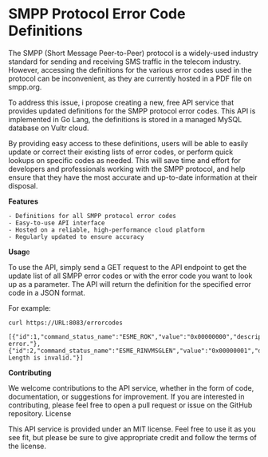 # SMPP Protocol Error Code Definitions

The SMPP (Short Message Peer-to-Peer) protocol is a widely-used industry standard for sending and receiving SMS traffic in the telecom industry. However, accessing the definitions for the various error codes used in the protocol can be inconvenient, as they are currently hosted in a PDF file on smpp.org.

To address this issue, i propose creating a new, free API service that provides updated definitions for the SMPP protocol error codes. This API is implemented in Go Lang, the definitions is stored in a managed MySQL database on Vultr cloud.

By providing easy access to these definitions, users will be able to easily update or correct their existing lists of error codes, or perform quick lookups on specific codes as needed. This will save time and effort for developers and professionals working with the SMPP protocol, and help ensure that they have the most accurate and up-to-date information at their disposal.

**Features**

    - Definitions for all SMPP protocol error codes
    - Easy-to-use API interface
    - Hosted on a reliable, high-performance cloud platform
    - Regularly updated to ensure accuracy

**Usag**e

To use the API, simply send a GET request to the API endpoint to get the update list of all SMPP error codes or with the error code you want to look up as a parameter. The API will return the definition for the specified error code in a JSON format.

For example:

```shell
curl https://URL:8083/errorcodes

[{"id":1,"command_status_name":"ESME_ROK","value":"0x00000000","description":"No error."},{"id":2,"command_status_name":"ESME_RINVMSGLEN","value":"0x00000001","description":"Message Length is invalid."}]

```

**Contributing**

We welcome contributions to the API service, whether in the form of code, documentation, or suggestions for improvement. If you are interested in contributing, please feel free to open a pull request or issue on the GitHub repository.
License

This API service is provided under an MIT license. Feel free to use it as you see fit, but please be sure to give appropriate credit and follow the terms of the license.
